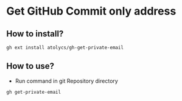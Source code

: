 
# Get GitHub Commit only address

## How to install?

```
gh ext install atolycs/gh-get-private-email
```


## How to use?

* Run command in git Repository directory
```
gh get-private-email
```

